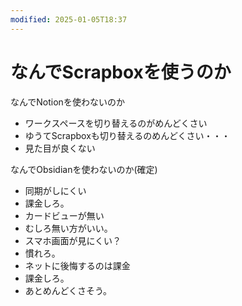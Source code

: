 ```yaml
---
modified: 2025-01-05T18:37
---
```

# なんでScrapboxを使うのか

なんでNotionを使わないのか

- ワークスペースを切り替えるのがめんどくさい  
- ゆうてScrapboxも切り替えるのめんどくさい・・・  
- 見た目が良くない  

なんでObsidianを使わないのか(確定)

- 同期がしにくい  
- 課金しろ。  
- カードビューが無い  
- むしろ無い方がいい。  
- スマホ画面が見にくい？  
- 慣れろ。  
- ネットに後悔するのは課金  
- 課金しろ。  
- あとめんどくさそう。